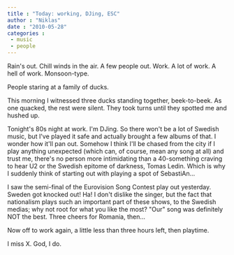 ```yaml
---
title : "Today: working, DJing, ESC"
author : "Niklas"
date : "2010-05-28"
categories : 
 - music
 - people
---
```


Rain's out. Chill winds in the air. A few people out. Work. A lot of work. A hell of work. Monsoon-type.

People staring at a family of ducks.

This morning I witnessed three ducks standing together, beek-to-beek. As one quacked, the rest were silent. They took turns until they spotted me and hushed up.

Tonight's 80s night at work. I'm DJing. So there won't be a lot of Swedish music, but I've played it safe and actually brought a few albums of that. I wonder how it'll pan out. Somehow I think I'll be chased from the city if I play anything unexpected (which can, of course, mean any song at all) and trust me, there's no person more intimidating than a 40-something craving to hear U2 or the Swedish epitome of darkness, Tomas Ledin. Which is why I suddenly think of starting out with playing a spot of SebastiAn...

I saw the semi-final of the Eurovision Song Contest play out yesterday. Sweden got knocked out! Ha! I don't dislike the singer, but the fact that nationalism plays such an important part of these shows, to the Swedish medias; why not root for what you like the most? "Our" song was definitely NOT the best. Three cheers for Romania, then...

Now off to work again, a little less than three hours left, then playtime.

I miss X. God, I do.
